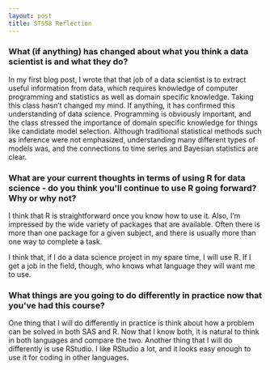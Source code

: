 ```yaml
---
layout: post
title: ST558 Reflection
---
```


### What (if anything) has changed about what you think a data scientist is and what they do?

In my first blog post, I wrote that that job of a data scientist is to extract useful information from data, which requires knowledge of computer programming and statistics as well as domain specific knowledge. Taking this class hasn’t changed my mind. If anything, it has confirmed this understanding of data science. Programming is obviously important, and the class stressed the importance of domain specific knowledge for things like candidate model selection. Although traditional statistical methods such as inference were not emphasized, understanding many different types of models was, and the connections to time series and Bayesian statistics are clear.  

### What are your current thoughts in terms of using R for data science - do you think you'll continue to use R going forward?  Why or why not?

I think that R is straightforward once you know how to use it. Also, I’m impressed by the wide variety of packages that are available. Often there is more than one package for a given subject, and there is usually more than one way to complete a task. 

I think that, if I do a data science project in my spare time, I will use R. If I get a job in the field, though, who knows what language they will want me to use. 

### What things are you going to do differently in practice now that you've had this course?

One thing that I will do differently in practice is think about how a problem can be solved in both SAS and R. Now that I know both, it is natural to think in both languages and compare the two. Another thing that I will do differently is use RStudio. I like RStudio a lot, and it looks easy enough to use it for coding in other languages. 






























